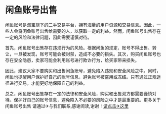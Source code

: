 # 闲鱼账号出售

闲鱼账号是淘宝旗下的二手交易平台，拥有海量的用户资源和交易信息。因此，一些人会将闲鱼账号出售给需要的人，以获取一定的利益。然而，闲鱼账号出售存在一定的风险和法律问题，因此需要谨慎对待。

首先，闲鱼账号出售存在违规行为的风险。根据闲鱼的规定，账号不得出售、转让，一旦被发现，账号可能会被封禁，造成不必要的损失。其次，购买闲鱼账号也存在安全隐患，卖家可能会利用账号进行欺诈行为，给买家带来损失。

因此，建议大家不要购买和出售闲鱼账号，避免陷入违规和安全风险之中。同时，闲鱼也提醒用户保护好自己的账号信息，避免账号被盗用或冻结。只有通过正规途径进行交易，才能更好地保障自己的利益。

总之，闲鱼账号出售存在一定的法律和安全风险，购买和出售双方都需要谨慎对待。保护好自己的账号信息，避免陷入不必要的风险之中才是最重要的。更多关于闲鱼账号出售 请通过✈与我们联系,感谢阅读,谢谢！[请点击✈这里](https://t.me/sjlmbot)